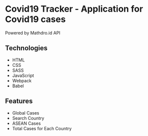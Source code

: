 # Covid19 Tracker - Application for Covid19 cases

Powered by Mathdro.id API

## Technologies

- HTML
- CSS
- SASS
- JavaScript
- Webpack
- Babel

## Features

- Global Cases
- Search Country
- ASEAN Cases
- Total Cases for Each Country
